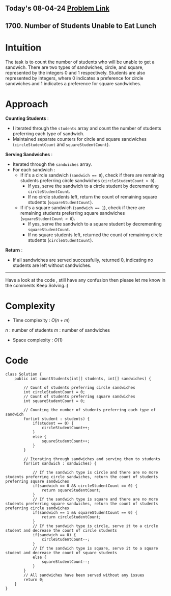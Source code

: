 ## Today's 08-04-24 [Problem Link](https://leetcode.com/problems/number-of-students-unable-to-eat-lunch/description/?envType=daily-question&envId=2024-04-08)
## 1700. Number of Students Unable to Eat Lunch

# Intuition
<!-- Describe your first thoughts on how to solve this problem. -->
The task is to count the number of students who will be unable to get a sandwich. There are two types of sandwiches, circle, and square, represented by the integers 0 and 1 respectively. Students are also represented by integers, where 0 indicates a preference for circle sandwiches and 1 indicates a preference for square sandwiches. 

# Approach
<!-- Describe your approach to solving the problem. -->

**Counting Students** : 
   - I iterated through the `students` array and count the number of students preferring each type of sandwich. 
   - Maintained separate counters for circle and square sandwiches (`circleStudentCount` and `squareStudentCount`).

**Serving Sandwiches** :
   - Iterated through the `sandwiches` array.
   - For each sandwich :
     - If it's a circle sandwich (`sandwich == 0`), check if there are remaining students preferring circle sandwiches (`circleStudentCount > 0`).
       - If yes, serve the sandwich to a circle student by decrementing `circleStudentCount`.
       - If no circle students left, return the count of remaining square students (`squareStudentCount`).
     - If it's a square sandwich (`sandwich == 1`), check if there are remaining students preferring square sandwiches (`squareStudentCount > 0`).
       - If yes, serve the sandwich to a square student by decrementing `squareStudentCount`.
       - If no square students left, returned the count of remaining circle students (`circleStudentCount`).

**Return** : 
   - If all sandwiches are served successfully, returned 0, indicating no students are left without sandwiches.

--- 
Have a look at the code , still have any confusion then please let me know in the comments
Keep Solving.:)

# Complexity
- Time complexity : $O(n + m)$
<!-- Add your time complexity here, e.g. $$O(n)$$ -->
$n$ : number of students
$m$ : number of sandwiches
- Space complexity : $O(1)$
<!-- Add your space complexity here, e.g. $$O(n)$$ -->

# Code
```
class Solution {
    public int countStudents(int[] students, int[] sandwiches) {
        
        // Count of students preferring circle sandwiches
        int circleStudentCount = 0;
        // Count of students preferring square sandwiches
        int squareStudentCount = 0;

        // Counting the number of students preferring each type of sandwich
        for(int student : students) {
            if(student == 0) {
                circleStudentCount++;
            }
            else {
                squareStudentCount++;
            }
        }

        // Iterating through sandwiches and serving them to students
        for(int sandwich : sandwiches) {

            // If the sandwich type is circle and there are no more students preferring circle sandwiches, return the count of students preferring square sandwiches
            if(sandwich == 0 && circleStudentCount == 0) {
                return squareStudentCount;
            }
            // If the sandwich type is square and there are no more students preferring square sandwiches, return the count of students preferring circle sandwiches
            if(sandwich == 1 && squareStudentCount == 0) {
                return circleStudentCount;
            }
            // If the sandwich type is circle, serve it to a circle student and decrease the count of circle students
            if(sandwich == 0) {
                circleStudentCount--;
            }
            // If the sandwich type is square, serve it to a square student and decrease the count of square students
            else {
                squareStudentCount--;
            }
        }
        // All sandwiches have been served without any issues
        return 0;
    }
}

```